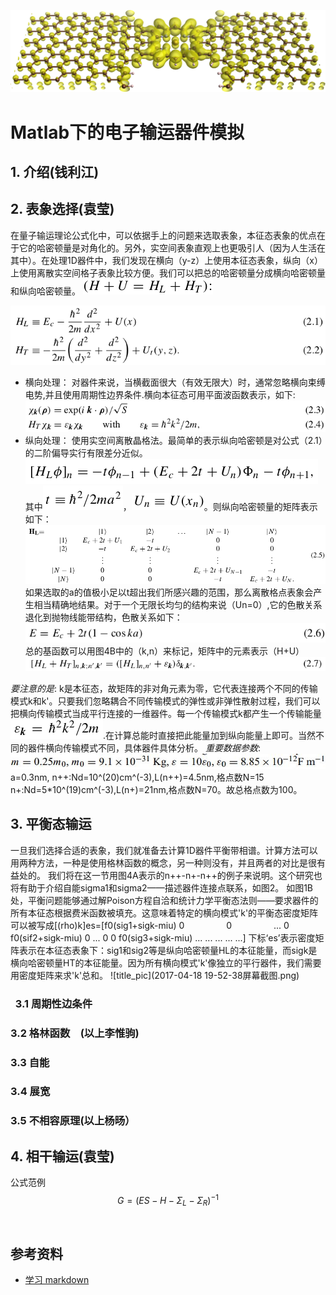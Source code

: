 ![title_pic](2d_mol_junction.png)

# Matlab下的电子输运器件模拟

## 1. 介绍(钱利江)

## 2. 表象选择(袁莹)

在量子输运理论公式化中，可以依据手上的问题来选取表象，本征态表象的优点在于它的哈密顿量是对角化的。另外，实空间表象直观上也更吸引人（因为人生活在其中）。在处理1D器件中，我们发现在横向（y-z）上使用本征态表象，纵向（x）上使用离散实空间格子表象比较方便。我们可以把总的哈密顿量分成横向哈密顿量和纵向哈密顿量。     ![](NEGF2.0.png)
  
![](NEGF.2.12.png)
* 横向处理：
对器件来说，当横截面很大（有效无限大）时，通常忽略横向束缚电势,并且使用周期性边界条件.横向本征态可用平面波函数表示，如下:
![](NEGF2.34.png)
* 纵向处理：
使用实空间离散晶格法。最简单的表示纵向哈密顿是对公式（2.1）的二阶偏导实行有限差分近似。 ![](NEGF2.00.png)
其中![](NEGF2.t.png)，![](NEGF2.U.png)。则纵向哈密顿量的矩阵表示如下：
![](NEGF2.5.png)
如果选取的a的值极小足以t超出我们所感兴趣的范围，那么离散格点表象会产生相当精确地结果。对于一个无限长均匀的结构来说（Un=0）,它的色散关系退化到抛物线能带结构，色散关系如下：
![](NEGF2.6.png)     
总的基函数可以用图4B中的（k,n）来标记，矩阵中的元素表示（H+U）
![](NEGF2.7.png)

*要注意的是*:
k是本征态，故矩阵的非对角元素为零，它代表连接两个不同的传输模式k和k'。只要我们忽略耦合不同传输模式的弹性或非弹性散射过程，我们可以把横向传输模式当成平行连接的一维器件。每一个传输模式k都产生一个传输能量![](NEGF2.e.png).在计算总能时直接把此能量加到纵向能量上即可。当然不同的器件横向传输模式不同，具体器件具体分析。
*重要数据参数*:
![](NEGF2d.png)
a=0.3nm,
n++:Nd=10^(20)cm^(-3),L(n++)=4.5nm,格点数N=15
n+:Nd=5*10^(19)cm^(-3),L(n+)=21nm,格点数N=70。故总格点数为100。


## 3. 平衡态输运
一旦我们选择合适的表象，我们就准备去计算1D器件平衡带相谱。计算方法可以用两种方法，一种是使用格林函数的概念，另一种则没有，并且两者的对比是很有益处的。
我们将在这一节用图4A表示的n++-n+-n++的例子来说明。这个研究也将有助于介绍自能sigma1和sigma2——描述器件连接点联系，如图2。
如图1B处，平衡问题能够通过解Poison方程自洽和统计力学平衡态法则——要求器件的所有本征态根据费米函数被填充。这意味着特定的横向模式'k'的平衡态密度矩阵可以被写成[(rho)k]es=[f0(sig1+sigk-miu)  0                  0                  ...
                  0                   f0(sif2+sigk-miu)  0                  ...
                  0                   0                  f0(sig3+sigk-miu)  ...
                  ...                 ...                ...                ...]
 下标‘es’表示密度矩阵表示在本征态表象下：sig1和sig2等是纵向哈密顿量HL的本征能量，而sigk是横向哈密顿量HT的本征能量。因为所有横向模式'k'像独立的平行器件，我们需要用密度矩阵来求'k'总和。
![title_pic](2017-04-18 19-52-38屏幕截图.png)

 
###    3.1 周期性边条件
###    3.2 格林函数　(以上李惟驹)
###    3.3 自能　　
###    3.4 展宽
###    3.5 不相容原理(以上杨旸）

## 4. 相干输运(袁莹)


公式范例 
$$ G=(ES-H-\Sigma_L- \Sigma_R)^{-1} $$ 　　





## 参考资料

- [学习 markdown](https://guides.github.com/features/mastering-markdown/)
